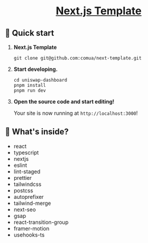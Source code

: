 <p align="center">
  <a href="">
    <h1 align="center">
      Next.js Template
    </h1>
  </a>
</p>

## 🚀 Quick start

1.  **Next.js Template**

    ```shell
    git clone git@github.com:comua/next-template.git
    ```

1.  **Start developing.**

    ```shell
    cd uniswap-dashboard
    pnpm install
    pnpm run dev
    ```

1.  **Open the source code and start editing!**

    Your site is now running at `http://localhost:3000`!

## 🧐 What's inside?

- react
- typescript
- nextjs
- eslint
- lint-staged
- prettier
- tailwindcss
- postcss
- autoprefixer
- tailwind-merge
- next-seo
- gsap
- react-transition-group
- framer-motion
- usehooks-ts
